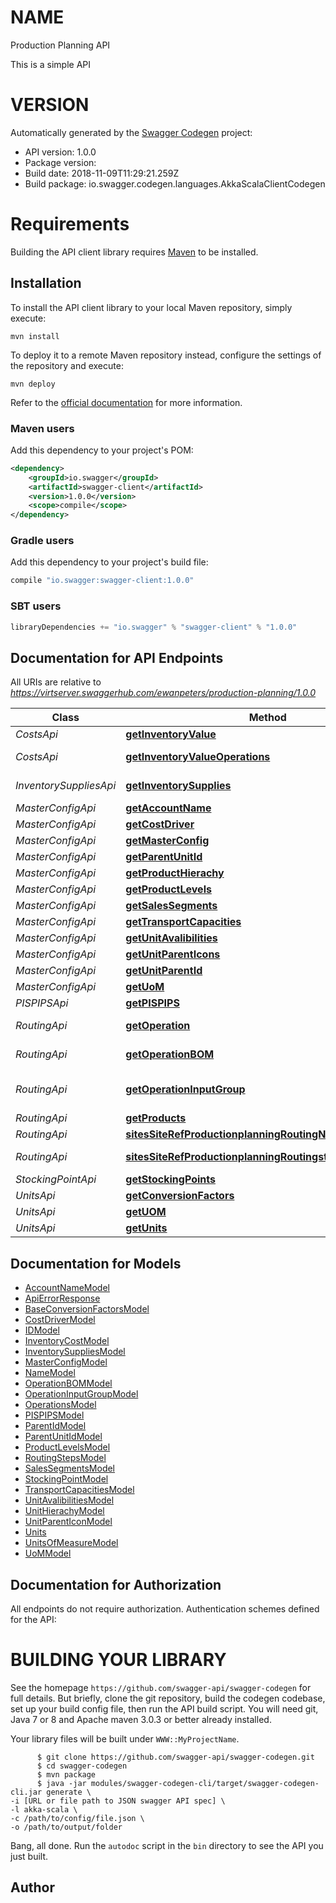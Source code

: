 # NAME

Production Planning API

This is a simple API

# VERSION

Automatically generated by the [Swagger Codegen](https://github.com/swagger-api/swagger-codegen) project:

- API version: 1.0.0
- Package version: 
- Build date: 2018-11-09T11:29:21.259Z
- Build package: io.swagger.codegen.languages.AkkaScalaClientCodegen

# Requirements

Building the API client library requires [Maven](https://maven.apache.org/) to be installed.

## Installation

To install the API client library to your local Maven repository, simply execute:

```shell
mvn install
```

To deploy it to a remote Maven repository instead, configure the settings of the repository and execute:

```shell
mvn deploy
```

Refer to the [official documentation](https://maven.apache.org/plugins/maven-deploy-plugin/usage.html) for more information.

### Maven users

Add this dependency to your project's POM:

```xml
<dependency>
    <groupId>io.swagger</groupId>
    <artifactId>swagger-client</artifactId>
    <version>1.0.0</version>
    <scope>compile</scope>
</dependency>
```

### Gradle users

Add this dependency to your project's build file:

```groovy
compile "io.swagger:swagger-client:1.0.0"
```

### SBT users

```scala
libraryDependencies += "io.swagger" % "swagger-client" % "1.0.0"
```

## Documentation for API Endpoints

All URIs are relative to *https://virtserver.swaggerhub.com/ewanpeters/production-planning/1.0.0*

Class | Method | HTTP request | Description
------------ | ------------- | ------------- | -------------
*CostsApi* | [**getInventoryValue**](CostsApi.md#getInventoryValue) | **GET** /sites/{siteRef}/productionplanning/inventoryvalue/{stockingpointID} | Get inventory value
*CostsApi* | [**getInventoryValueOperations**](CostsApi.md#getInventoryValueOperations) | **GET** /sites/{siteRef}/productionplanning/inventoryvalue/operation/{operationID} | Get inventory value for an operation ID
*InventorySuppliesApi* | [**getInventorySupplies**](InventorySuppliesApi.md#getInventorySupplies) | **GET** /sites/{siteRef}/productionplanning/inventorysupplies/{stockingPointId} | Get inventory supplies for a stocking point
*MasterConfigApi* | [**getAccountName**](MasterConfigApi.md#getAccountName) | **GET** /sites/{siteRef}/productionplanning/accountname/{accountName} | GetAccountName
*MasterConfigApi* | [**getCostDriver**](MasterConfigApi.md#getCostDriver) | **GET** /sites/{siteRef}/productionplanning/costdriver | GetCostDriver
*MasterConfigApi* | [**getMasterConfig**](MasterConfigApi.md#getMasterConfig) | **GET** /sites/{siteRef}/productionplanning/masterconfig/{ProductID} | GetMasterConfig
*MasterConfigApi* | [**getParentUnitId**](MasterConfigApi.md#getParentUnitId) | **GET** /sites/{siteRef}/productionplanning/unithierachy/{ParentUnitId} | GetParentUnitId
*MasterConfigApi* | [**getProductHierachy**](MasterConfigApi.md#getProductHierachy) | **GET** /sites/{siteRef}/productionplanning/producthierachy | GetProductHierachy
*MasterConfigApi* | [**getProductLevels**](MasterConfigApi.md#getProductLevels) | **GET** /sites/{siteRef}/productionplanning/productlevels | GetProductLevels
*MasterConfigApi* | [**getSalesSegments**](MasterConfigApi.md#getSalesSegments) | **GET** /sites/{siteRef}/productionplanning/salessegments | GetSalesSegments
*MasterConfigApi* | [**getTransportCapacities**](MasterConfigApi.md#getTransportCapacities) | **GET** /sites/{siteRef}/productionplanning/transportcapacities/{UnitId} | GetTransportCapacities
*MasterConfigApi* | [**getUnitAvalibilities**](MasterConfigApi.md#getUnitAvalibilities) | **GET** /sites/{siteRef}/productionplanning/unitavalibilities/{UnitId} | GetUnitAvalibilities
*MasterConfigApi* | [**getUnitParentIcons**](MasterConfigApi.md#getUnitParentIcons) | **GET** /sites/{siteRef}/productionplanning/unitparenticon | GetUnitParentIcon
*MasterConfigApi* | [**getUnitParentId**](MasterConfigApi.md#getUnitParentId) | **GET** /sites/{siteRef}/productionplanning/unitparentid/{ParentUnitId} | GetUnitParentId
*MasterConfigApi* | [**getUoM**](MasterConfigApi.md#getUoM) | **GET** /sites/{siteRef}/productionplanning/unitofmeasure | GetUoM
*PISPIPSApi* | [**getPISPIPS**](PISPIPSApi.md#getPISPIPS) | **GET** /sites/{siteRef}/productionplanning/pispips | Get PISPIPS
*RoutingApi* | [**getOperation**](RoutingApi.md#getOperation) | **GET** /sites/{siteRef}/productionplanning/operations/{stockingPointID} | Get operations for a stocking point
*RoutingApi* | [**getOperationBOM**](RoutingApi.md#getOperationBOM) | **GET** /sites/{siteRef}/productionplanning/operationBOM/{stockingPointId} | Get operation BOM for a stocking point
*RoutingApi* | [**getOperationInputGroup**](RoutingApi.md#getOperationInputGroup) | **GET** /sites/{siteRef}/productionplanning/operationinputgroups/{stockingPointID} | Get operation input groups for a stocking point
*RoutingApi* | [**getProducts**](RoutingApi.md#getProducts) | **GET** /sites/{siteRef}/productionplanning/products/{ID} | Get the list of products
*RoutingApi* | [**sitesSiteRefProductionplanningRoutingNameGet**](RoutingApi.md#sitesSiteRefProductionplanningRoutingNameGet) | **GET** /sites/{siteRef}/productionplanning/routing/{name} | Get the list of routings
*RoutingApi* | [**sitesSiteRefProductionplanningRoutingstepsRoutingIDGet**](RoutingApi.md#sitesSiteRefProductionplanningRoutingstepsRoutingIDGet) | **GET** /sites/{siteRef}/productionplanning/routingsteps/{RoutingID} | Get the list of routing steps
*StockingPointApi* | [**getStockingPoints**](StockingPointApi.md#getStockingPoints) | **GET** /sites/{siteRef}/productionplanning/stockingpoint/{stockingPointId} | GetStockingPoint
*UnitsApi* | [**getConversionFactors**](UnitsApi.md#getConversionFactors) | **GET** /sites/{siteRef}/productionplanning/conversionfactors/{ProductID} | GetConversionFactors
*UnitsApi* | [**getUOM**](UnitsApi.md#getUOM) | **GET** /sites/{siteRef}/productionplanning/unitsofmeasure/{uom} | GetUOM
*UnitsApi* | [**getUnits**](UnitsApi.md#getUnits) | **GET** /sites/{siteRef}/productionplanning/units/{UnitId} | GetUnits


## Documentation for Models

 - [AccountNameModel](AccountNameModel.md)
 - [ApiErrorResponse](ApiErrorResponse.md)
 - [BaseConversionFactorsModel](BaseConversionFactorsModel.md)
 - [CostDriverModel](CostDriverModel.md)
 - [IDModel](IDModel.md)
 - [InventoryCostModel](InventoryCostModel.md)
 - [InventorySuppliesModel](InventorySuppliesModel.md)
 - [MasterConfigModel](MasterConfigModel.md)
 - [NameModel](NameModel.md)
 - [OperationBOMModel](OperationBOMModel.md)
 - [OperationInputGroupModel](OperationInputGroupModel.md)
 - [OperationsModel](OperationsModel.md)
 - [PISPIPSModel](PISPIPSModel.md)
 - [ParentIdModel](ParentIdModel.md)
 - [ParentUnitIdModel](ParentUnitIdModel.md)
 - [ProductLevelsModel](ProductLevelsModel.md)
 - [RoutingStepsModel](RoutingStepsModel.md)
 - [SalesSegmentsModel](SalesSegmentsModel.md)
 - [StockingPointModel](StockingPointModel.md)
 - [TransportCapacitiesModel](TransportCapacitiesModel.md)
 - [UnitAvalibilitiesModel](UnitAvalibilitiesModel.md)
 - [UnitHierachyModel](UnitHierachyModel.md)
 - [UnitParentIconModel](UnitParentIconModel.md)
 - [Units](Units.md)
 - [UnitsOfMeasureModel](UnitsOfMeasureModel.md)
 - [UoMModel](UoMModel.md)


## Documentation for Authorization

All endpoints do not require authorization.
Authentication schemes defined for the API:


# BUILDING YOUR LIBRARY

See the homepage `https://github.com/swagger-api/swagger-codegen` for full details.
But briefly, clone the git repository, build the codegen codebase, set up your build
config file, then run the API build script. You will need git, Java 7 or 8 and Apache
maven 3.0.3 or better already installed.

Your library files will be built under `WWW::MyProjectName`.

          $ git clone https://github.com/swagger-api/swagger-codegen.git
          $ cd swagger-codegen
          $ mvn package
          $ java -jar modules/swagger-codegen-cli/target/swagger-codegen-cli.jar generate \
    -i [URL or file path to JSON swagger API spec] \
    -l akka-scala \
    -c /path/to/config/file.json \
    -o /path/to/output/folder

Bang, all done. Run the `autodoc` script in the `bin` directory to see the API
you just built.

## Author


